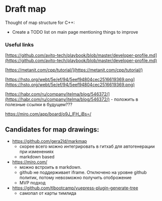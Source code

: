# Draft map

Thought of map structure for C++:

- Create a TODO list on main page mentioning things to improve

### Useful links

[https://github.com/avito-tech/playbook/blob/master/developer-profile.md](https://github.com/avito-tech/playbook/blob/master/developer-profile.md)

[https://metanit.com/cpp/tutorial/](https://metanit.com/cpp/tutorial/)

[https://hsto.org/webt/5e/ef/94/5eef94804cec2516619369.png](https://hsto.org/webt/5e/ef/94/5eef94804cec2516619369.png)

[https://habr.com/ru/company/itelma/blog/546372/](https://habr.com/ru/company/itelma/blog/546372/) - положить в полезные ссылки в будущем???


https://miro.com/app/board/o9J_lFH_iBs=/

## Candidates for map drawings:
- https://github.com/gera2ld/markmap
    - скорее всего можно интегрировать в гитхаб для автогенерации при изменениях
    - markdown based
- https://miro.com/
    - можно встроить в markdown.
    - github не поддерживает iframe. Отключено на уровне github политик, потому невозможно получить отоброжение
    - MVP подход
- https://github.com/tlbootcamp/vuepress-plugin-generate-tree
    - самопал от карты тимлида

